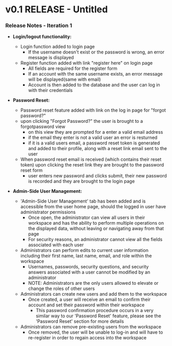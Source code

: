 # v0.1 RELEASE - Untitled

### Release Notes - Iteration 1

* **Login/logout functionality:**  
	* Login function added to login page
        * If the username doesn't exist or the password is wrong, an error message is displayed
    * Register function added with link "register here" on login page
        * All fields are required for the register form
        * If an account with the same username exists, an error message will be displayed(same with email)
        * Account is then added to the database and the user can log in with their credentials 
  
* **Password Reset:**  
	* Password reset feature added with link on the log in page for "forgot password?"  
	* upon clicking "Forgot Password?" the user is brought to a forgotpassword view  
		* on this view they are prompted for a enter a valid email address  
		* if the email they enter is not a valid user an error is resturned  
		* if it is a valid users email, a password reset token is generated and added to their profile, along with a reset link email sent to the user  
	* When password reset email is received (which contains their reset token) upon clicking the reset link they are brought to the password reset form  
		* user enters new password and clicks submit, their new password is recorded and they are brought to the login page  
  
* **Admin-Side User Management:**  
	* 'Admin-Side User Management' tab has been added and is accessible from the user home page, should the logged in user have administrator permissions
        * Once open, the administrator can view all users in their workspace and has the ability to perform multiple operations on the displayed data, without leaving or navigating away from that page
		* For security reasons, an administrator cannot view all the fields associated with each user
	* Administrators can perform edits to current user information including their first name, last name, email, and role within the workspace
		* Usernames, passwords, security questions, and security answers associated with a user cannot be modified by an administrator
		* NOTE: Administrators are the only users allowed to elevate or change the roles of other users
	* Administrators can create new users and add them to the workspace
		* Once created, a user will receive an email to confirm their account and set their password within their workspace
			* This password confirmation procedure occurs in a very similar way to our 'Password Reset' feature, please see the 'Password Reset' section for more details
	* Administrators can remove pre-existing users from the workspace
		* Once removed, the user will be unable to log-in and will have to re-register in order to regain access into the workspace